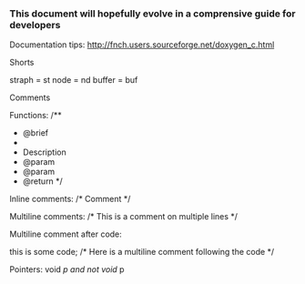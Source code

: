 ### This document will hopefully evolve in a comprensive guide for developers

Documentation tips:
http://fnch.users.sourceforge.net/doxygen_c.html

Shorts

straph = st
node   = nd
buffer = buf

Comments

Functions:
/**
 * @brief
 *
 * Description
 * @param
 * @param
 * @return
 */


Inline comments:
/* Comment */


Multiline comments:
/*
 This is a comment 
 on multiple lines
*/

Multiline comment after code:

this is some code;  /* Here is a multiline
                       comment following 
                       the code  */

Pointers: void *p and not void* p


